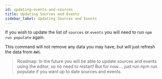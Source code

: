 ```yaml
---
id: updating-events-and-sources
title: Updating Sources and Events
sidebar_label: Updating Sources and Events
---
```


If you wish to update the list of `sources` or `events` you will need to run `npm run populate` again.

This command will not remove any data you may have, but will just refresh the data from `AWS`.

> Roadmap: In the future you will be able to update sources and events using the editor, so no need to restart! But for now.... just run npm run populate if you want up to date sources and events.
